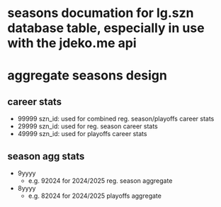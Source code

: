 # seasons documation for lg.szn database table, especially in use with the jdeko.me api

# aggregate seasons design
## career stats
- 99999 szn_id: used for combined reg. season/playoffs career stats
- 29999 szn_id: used for reg. season career stats
- 49999 szn_id: used for playoffs career stats
## season agg stats
- 9yyyy
    - e.g. 92024 for 2024/2025 reg. season aggregate
- 8yyyy
    - e.g. 82024 for 2024/2025 playoffs aggregate 
